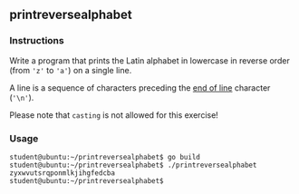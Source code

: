 ## printreversealphabet

### Instructions

Write a program that prints the Latin alphabet in lowercase in reverse order (from `'z'` to `'a'`) on a single line.

A line is a sequence of characters preceding the [end of line](https://en.wikipedia.org/wiki/Newline) character (`'\n'`).

Please note that `casting` is not allowed for this exercise!

### Usage

```console
student@ubuntu:~/printreversealphabet$ go build
student@ubuntu:~/printreversealphabet$ ./printreversealphabet
zyxwvutsrqponmlkjihgfedcba
student@ubuntu:~/printreversealphabet$
```

